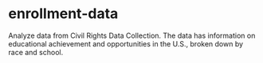 # enrollment-data
Analyze data from Civil Rights Data Collection. The data has information on educational achievement and opportunities in the U.S., broken down by race and school.
